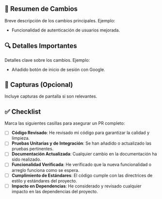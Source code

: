 ## 🚀 Resumen de Cambios
Breve descripción de los cambios principales. Ejemplo:
- Funcionalidad de autenticación de usuarios mejorada.

## 🔍 Detalles Importantes
Detalles clave sobre los cambios. Ejemplo:
- Añadido botón de inicio de sesión con Google.

## 📸 Capturas (Opcional)
Incluye capturas de pantalla si son relevantes.

## ✅ Checklist
Marca las siguientes casillas para asegurar un PR completo:
- [ ] **Código Revisado**: He revisado mi código para garantizar la calidad y limpieza.
- [ ] **Pruebas Unitarias y de Integración**: Se han añadido o actualizado las pruebas pertinentes.
- [ ] **Documentación Actualizada**: Cualquier cambio en la documentación ha sido realizado.
- [ ] **Funcionalidad Verificada**: He verificado que la nueva funcionalidad o arreglo funciona como se espera.
- [ ] **Cumplimiento de Estándares**: El código cumple con las directrices de estilo y estándares del proyecto.
- [ ] **Impacto en Dependencias**: He considerado y revisado cualquier impacto en las dependencias del proyecto.

